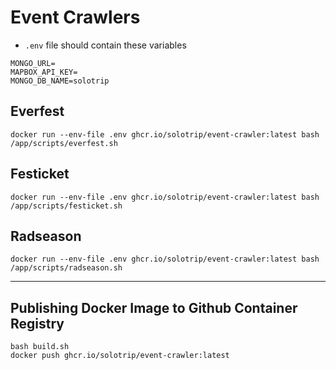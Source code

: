 # Event Crawlers

- `.env` file should contain these variables
```
MONGO_URL=
MAPBOX_API_KEY=
MONGO_DB_NAME=solotrip
```

## Everfest

```
docker run --env-file .env ghcr.io/solotrip/event-crawler:latest bash /app/scripts/everfest.sh
```

## Festicket

```
docker run --env-file .env ghcr.io/solotrip/event-crawler:latest bash /app/scripts/festicket.sh
```

## Radseason

```
docker run --env-file .env ghcr.io/solotrip/event-crawler:latest bash /app/scripts/radseason.sh
```

----

## Publishing Docker Image to Github Container Registry

```
bash build.sh
docker push ghcr.io/solotrip/event-crawler:latest
```
